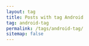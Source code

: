 ```yaml
---
layout: tag
title: Posts with tag Android
tag: android-tag
permalink: /tags/android-tag/
sitemap: false
---
```

